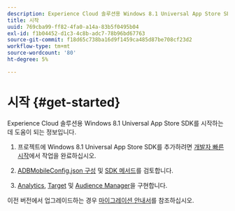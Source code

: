 ```yaml
---
description: Experience Cloud 솔루션용 Windows 8.1 Universal App Store SDK를 시작하는 데 도움이 되는 정보입니다.
title: 시작
uuid: 769cba99-ff82-4fa0-a14a-83b5f0495b04
exl-id: f1b04452-d1c3-4c8b-adc7-78b96bd67763
source-git-commit: f18d65c738ba16d9f1459ca485d87be708cf23d2
workflow-type: tm+mt
source-wordcount: '80'
ht-degree: 5%

---
```


# 시작 {#get-started}

Experience Cloud 솔루션용 Windows 8.1 Universal App Store SDK를 시작하는 데 도움이 되는 정보입니다.

1. 프로젝트에 Windows 8.1 Universal App Store SDK를 추가하려면 [개발자 빠른 시작](/help/windows-appstore/c-getting-started/dev-qs.md)에서 작업을 완료하십시오.

1. [ADBMobileConfig.json 구성](/help/windows-appstore/c-configuration/c.json.md) 및 [SDK 메서드](/help/windows-appstore/c-configuration/methods.md)를 검토합니다.

1. [Analytics](/help/windows-appstore/analytics/analytics.md), [Target](/help/windows-appstore/target/target-methods.md) 및 [Audience Manager](/help/windows-appstore/audiencemgmt/audience-manager-methods.md)을 구현합니다.

이전 버전에서 업그레이드하는 경우 [마이그레이션 안내서](/help/windows-appstore/migration-v3.md)를 참조하십시오.
